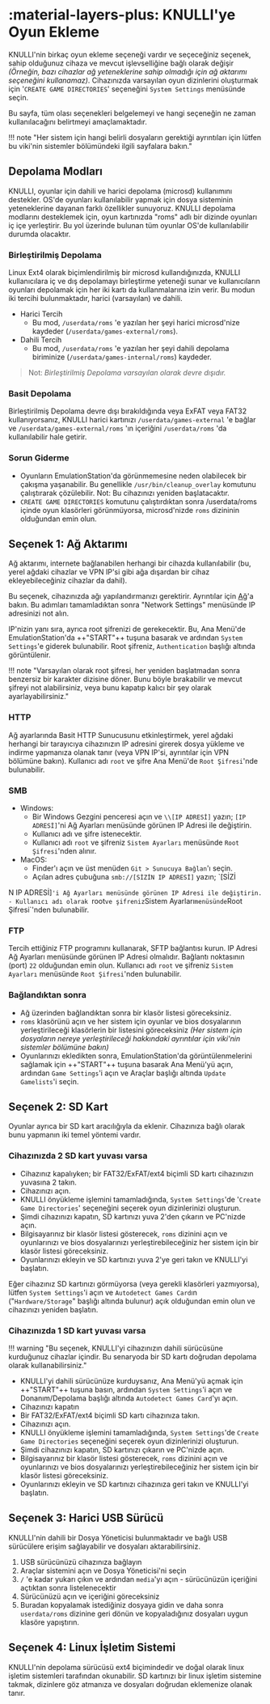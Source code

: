 # :material-layers-plus: KNULLI'ye Oyun Ekleme

KNULLI'nin birkaç oyun ekleme seçeneği vardır ve seçeceğiniz seçenek, sahip olduğunuz cihaza ve mevcut işlevselliğine bağlı olarak değişir *(Örneğin, bazı cihazlar ağ yeteneklerine sahip olmadığı için ağ aktarımı seçeneğini kullanamaz)*. Cihazınızda varsayılan oyun dizinlerini oluşturmak için '`CREATE GAME DIRECTORIES`' seçeneğini `System Settings` menüsünde seçin.

Bu sayfa, tüm olası seçenekleri belgelemeyi ve hangi seçeneğin ne zaman kullanılacağını belirtmeyi amaçlamaktadır.

!!! note "Her sistem için hangi belirli dosyaların gerektiği ayrıntıları için lütfen bu viki'nin sistemler bölümündeki ilgili sayfalara bakın."

## Depolama Modları

KNULLI, oyunlar için dahili ve harici depolama (microsd) kullanımını destekler. OS'de oyunları kullanılabilir yapmak için dosya sisteminin yeteneklerine dayanan farklı özellikler sunuyoruz. KNULLI depolama modlarını desteklemek için, oyun kartınızda "roms" adlı bir dizinde oyunları iç içe yerleştirir. Bu yol üzerinde bulunan tüm oyunlar OS'de kullanılabilir durumda olacaktır.

### Birleştirilmiş Depolama

Linux Ext4 olarak biçimlendirilmiş bir microsd kullandığınızda, KNULLI kullanıcılara iç ve dış depolamayı birleştirme yeteneği sunar ve kullanıcıların oyunları depolamak için her iki kartı da kullanmalarına izin verir. Bu modun iki tercihi bulunmaktadır, harici (varsayılan) ve dahili.

* Harici Tercih
  * Bu mod, `/userdata/roms` 'e yazılan her şeyi harici microsd'nize kaydeder (`/userdata/games-external/roms`).
* Dahili Tercih
  * Bu mod, `/userdata/roms` 'e yazılan her şeyi dahili depolama biriminize (`/userdata/games-internal/roms`) kaydeder.

> Not: *Birleştirilmiş Depolama varsayılan olarak devre dışıdır.*

### Basit Depolama

Birleştirilmiş Depolama devre dışı bırakıldığında veya ExFAT veya FAT32 kullanıyorsanız, KNULLI harici kartınızı `/userdata/games-external` 'e bağlar ve `/userdata/games-external/roms` 'ın içeriğini `/userdata/roms` 'da kullanılabilir hale getirir.

### Sorun Giderme

* Oyunların EmulationStation'da görünmemesine neden olabilecek bir çakışma yaşanabilir. Bu genellikle `/usr/bin/cleanup_overlay` komutunu çalıştırarak çözülebilir. Not: Bu cihazınızı yeniden başlatacaktır.
* `CREATE GAME DIRECTORIES` komutunu çalıştırdıktan sonra /userdata/roms içinde oyun klasörleri görünmüyorsa, microsd'nizde `roms` dizininin olduğundan emin olun.

## Seçenek 1: Ağ Aktarımı

Ağ aktarımı, internete bağlanabilen herhangi bir cihazda kullanılabilir (bu, yerel ağdaki cihazlar ve VPN IP'si gibi ağa dışardan bir cihaz ekleyebileceğiniz cihazlar da dahil).

Bu seçenek, cihazınızda ağı yapılandırmanızı gerektirir. Ayrıntılar için [Ağ](../../configure/networking)'a bakın. Bu adımları tamamladıktan sonra "Network Settings" menüsünde IP adresinizi not alın.

IP'nizin yanı sıra, ayrıca root şifrenizi de gerekecektir. Bu, Ana Menü'de EmulationStation'da ++"START"++ tuşuna basarak ve ardından `System Settings`'e giderek bulunabilir. Root şifreniz, `Authentication` başlığı altında görüntülenir.

!!! note "Varsayılan olarak root şifresi, her yeniden başlatmadan sonra benzersiz bir karakter dizisine döner. Bunu böyle bırakabilir ve mevcut şifreyi not alabilirsiniz, veya bunu kapatıp kalıcı bir şey olarak ayarlayabilirsiniz."

### HTTP

Ağ ayarlarında Basit HTTP Sunucusunu etkinleştirmek, yerel ağdaki herhangi bir tarayıcıya cihazınızın IP adresini girerek dosya yükleme ve indirme yapmanıza olanak tanır (veya VPN IP'si, ayrıntılar için VPN bölümüne bakın). Kullanıcı adı `root` ve şifre Ana Menü'de `Root Şifresi`'nde bulunabilir.

### SMB

- Windows:
    - Bir Windows Gezgini penceresi açın ve `\\[IP ADRESİ]` yazın; `[IP ADRESİ]`'ni Ağ Ayarları menüsünde görünen IP Adresi ile değiştirin.
    - Kullanıcı adı ve şifre istenecektir. 
    - Kullanıcı adı `root` ve şifreniz `Sistem Ayarları` menüsünde `Root Şifresi`'nden alınır.
- MacOS: 
    - Finder'ı açın ve üst menüden `Git > Sunucuya Bağlan`'ı seçin.
    - Açılan adres çubuğuna `smb://[SİZİN IP ADRESİ]` yazın; `[SİZİ

N IP ADRESİ]`'i Ağ Ayarları menüsünde görünen IP Adresi ile değiştirin.
    - Kullanıcı adı olarak `root` ve şifreniz `Sistem Ayarları` menüsünde `Root Şifresi`'nden bulunabilir.

### FTP

Tercih ettiğiniz FTP programını kullanarak, SFTP bağlantısı kurun. IP Adresi Ağ Ayarları menüsünde görünen IP Adresi olmalıdır. Bağlantı noktasının (port) `22` olduğundan emin olun. Kullanıcı adı `root` ve şifreniz `Sistem Ayarları` menüsünde `Root Şifresi`'nden bulunabilir. 

### Bağlandıktan sonra

- Ağ üzerinden bağlandıktan sonra bir klasör listesi göreceksiniz.  
- `roms` klasörünü açın ve her sistem için oyunlar ve bios dosyalarının yerleştirileceği klasörlerin bir listesini göreceksiniz *(Her sistem için dosyaların nereye yerleştirileceği hakkındaki ayrıntılar için viki'nin sistemler bölümüne bakın)*
- Oyunlarınızı ekledikten sonra, EmulationStation'da görüntülenmelerini sağlamak için ++"START"++ tuşuna basarak Ana Menü'yü açın, ardından `Game Settings`'i açın ve Araçlar başlığı altında `Update Gamelists`'i seçin.

## Seçenek 2: SD Kart

Oyunlar ayrıca bir SD kart aracılığıyla da eklenir. Cihazınıza bağlı olarak bunu yapmanın iki temel yöntemi vardır.

### Cihazınızda 2 SD kart yuvası varsa

- Cihazınız kapalıyken; bir FAT32/ExFAT/ext4 biçimli SD kartı cihazınızın yuvasına 2 takın.
- Cihazınızı açın.
- KNULLI önyükleme işlemini tamamladığında, `System Settings`'de '`Create Game Directories`' seçeneğini seçerek oyun dizinlerinizi oluşturun.
- Şimdi cihazınızı kapatın, SD kartınızı yuva 2'den çıkarın ve PC'nizde açın.
- Bilgisayarınız bir klasör listesi gösterecek, `roms` dizinini açın ve oyunlarınızı ve bios dosyalarınızı yerleştirebileceğiniz her sistem için bir klasör listesi göreceksiniz.
- Oyunlarınızı ekleyin ve SD kartınızı yuva 2'ye geri takın ve KNULLI'yi başlatın.

Eğer cihazınız SD kartınızı görmüyorsa (veya gerekli klasörleri yazmıyorsa), lütfen `System Settings`'i açın ve `Autodetect Games Card`ın ("`Hardware/Storage`" başlığı altında bulunur) açık olduğundan emin olun ve cihazınızı yeniden başlatın.

### Cihazınızda 1 SD kart yuvası varsa

!!! warning "Bu seçenek, KNULLI'yi cihazınızın dahili sürücüsüne kurduğunuz cihazlar içindir. Bu senaryoda bir SD kartı doğrudan depolama olarak kullanabilirsiniz."

- KNULLI'yi dahili sürücünüze kurduysanız, Ana Menü'yü açmak için ++"START"++ tuşuna basın, ardından `System Settings`'i açın ve Donanım/Depolama başlığı altında `Autodetect Games Card`'yı açın.
- Cihazınızı kapatın
- Bir FAT32/ExFAT/ext4 biçimli SD kartı cihazınıza takın.
- Cihazınızı açın.
- KNULLI önyükleme işlemini tamamladığında, `System Settings`'de `Create Game Directories` seçeneğini seçerek oyun dizinlerinizi oluşturun.
- Şimdi cihazınızı kapatın, SD kartınızı çıkarın ve PC'nizde açın.
- Bilgisayarınız bir klasör listesi gösterecek, `roms` dizinini açın ve oyunlarınızı ve bios dosyalarınızı yerleştirebileceğiniz her sistem için bir klasör listesi göreceksiniz.
- Oyunlarınızı ekleyin ve SD kartınızı cihazınıza geri takın ve KNULLI'yi başlatın.

## Seçenek 3: Harici USB Sürücü

KNULLI'nin dahili bir Dosya Yöneticisi bulunmaktadır ve bağlı USB sürücülere erişim sağlayabilir ve dosyaları aktarabilirsiniz.

1. USB sürücünüzü cihazınıza bağlayın
2. Araçlar sistemini açın ve Dosya Yöneticisi'ni seçin
3. `/` 'e kadar yukarı çıkın ve ardından `media`'yı açın - sürücünüzün içeriğini açtıktan sonra listelenecektir
4. Sürücünüzü açın ve içeriğini göreceksiniz
5. Buradan kopyalamak istediğiniz dosyaya gidin ve daha sonra `userdata/roms` dizinine geri dönün ve kopyaladığınız dosyaları uygun klasöre yapıştırın.

## Seçenek 4: Linux İşletim Sistemi

KNULLI'nin depolama sürücüsü ext4 biçimindedir ve doğal olarak linux işletim sistemleri tarafından okunabilir. SD kartınızı bir linux işletim sistemine takmak, dizinlere göz atmanıza ve dosyaları doğrudan eklemenize olanak tanır.
